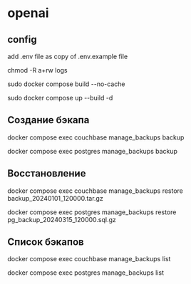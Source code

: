 # openai

## config
add .env file as copy of .env.example file

chmod -R a+rw logs

sudo docker compose build --no-cache

sudo docker compose up --build -d

## Создание бэкапа
docker compose exec couchbase manage_backups backup

docker compose exec postgres manage_backups backup

## Восстановление
docker compose exec couchbase manage_backups restore backup_20240101_120000.tar.gz

docker compose exec postgres manage_backups restore pg_backup_20240315_120000.sql.gz

## Список бэкапов
docker compose exec couchbase manage_backups list

docker compose exec postgres manage_backups list
